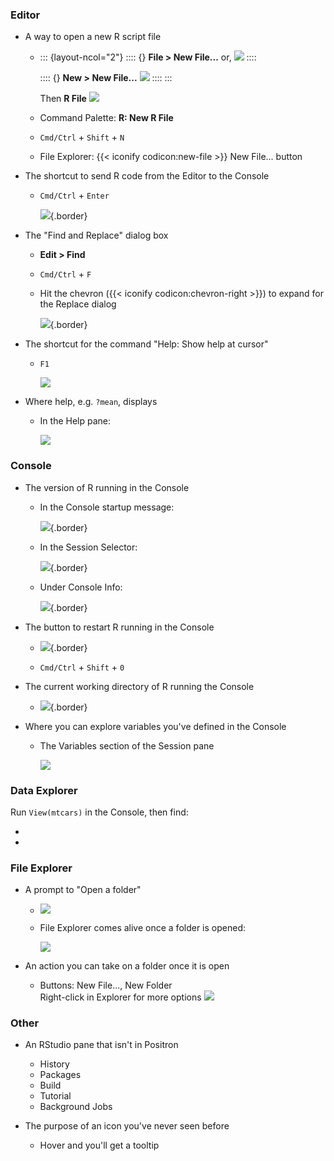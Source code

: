 ### Editor

-   A way to open a new R script file

    -   ::: {layout-ncol="2"}
        :::: {}
        **File \> New File...** or,
        ![](images/bingo-new-file.png)
        ::::

        :::: {}
        **New \> New File...** 
        ![](images/bingo-new-menu.png)
        ::::
        :::
        
        Then **R File**
        ![](images/bingo-file-type-selector.png)

    -   Command Palette: **R: New R File**
    
    -   `Cmd/Ctrl` + `Shift` + `N`

    -   File Explorer: {{< iconify codicon:new-file >}} New File... button

-   The shortcut to send R code from the Editor to the Console

    -   `Cmd/Ctrl` + `Enter`

         ![](images/bingo-run-menu.png){.border}

-   The "Find and Replace" dialog box

    -   **Edit \> Find**

    -   `Cmd/Ctrl` + `F`

    -   Hit the chevron ({{< iconify codicon:chevron-right >}}) to expand for the Replace dialog

        ![](images/bingo-replace.png){.border}

-   The shortcut for the command "Help: Show help at cursor"

    -   `F1`

        ![](images/bingo-help-shortcut.png)

-   Where help, e.g. `?mean`, displays

    -   In the Help pane:

        ![](images/bingo-help-pane.png)


### Console

-   The version of R running in the Console

    - In the Console startup message:

      ![](images/bingo-console-rversion.png){.border}

    - In the Session Selector:

      ![](images/bingo-session-selector.png){.border}

    - Under Console Info:

      ![](images/bingo-console-info.png){.border}

-   The button to restart R running in the Console 

    - ![](images/bingo-console-restart.png){.border}

    - `Cmd/Ctrl` + `Shift` + `0`

-   The current working directory of R running the Console

    - ![](images/bingo-console-wd.png){.border}

-   Where you can explore variables you've defined in the Console

    - The Variables section of the Session pane

      ![](images/bingo-session-variables.png)

### Data Explorer

Run `View(mtcars)` in the Console, then find:

-   

-   

### File Explorer

-   A prompt to "Open a folder"

    - ![](images/bingo-open-folder.png)

    - File Explorer comes alive once a folder is opened:

      ![](images/bingo-file-explorer.png)

-   An action you can take on a folder once it is open

    - Buttons: New File..., New Folder  
      Right-click in Explorer for more options
      ![](images/bingo-file-explorer-actions.png)

### Other

-   An RStudio pane that isn't in Positron

    - History
    - Packages
    - Build 
    - Tutorial
    - Background Jobs 

-   The purpose of an icon you've never seen before

    - Hover and you'll get a tooltip